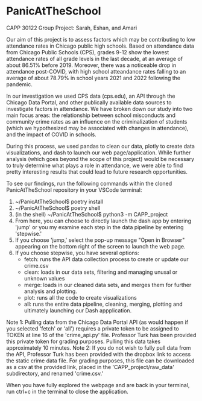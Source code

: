 # PanicAtTheSchool
CAPP 30122 Group Project: 
Sarah, Eshan, and Amari


Our aim of this project is to assess factors which may be contributing to low attendance rates in Chicago public high schools. Based on attendance data from Chicago Public Schools (CPS), grades 9-12 show the lowest attendance rates of all grade levels in the last decade, at an average of about 86.51% before 2019. Moreover, there was a noticeable drop in attendance post-COVID, with high school atteandance rates falling to an average of about 78.79% in school years 2021 and 2022 following the pandemic. 

In our investigation we used CPS data (cps.edu), an API through the Chicago Data Portal, and other publically available data sources to investigate factors in attendance. We have broken down our study into two main focus areas: the relationship between school misconducts and community crime rates as an influence on the criminalization of students (which we hypothesized may be associated with changes in attendance), and the impact of COVID in schools. 

During this process, we used pandas to clean our data, plotly to create data visualizations, and dash to launch our web page/application. While further analysis (which goes beyond the scope of this project) would be necessary to truly determine what plays a role in attendance, we were able to find pretty interesting results that could lead to future research opportunities. 

To see our findings, run the following commands within the cloned PanicAtTheSchool repository in your VSCode terminal:


1. ~/PanicAtTheSchool$ poetry install
2. ~/PanicAtTheSchool$ poetry shell
3. (in the shell) ~/PanicAtTheSchool$ python3 -m CAPP_project
4. From here, you can choose to directly launch the dash app by entering 'jump' or you my examine each step in the data pipeline by entering 'stepwise.'
5. If you choose 'jump,' select the pop-up message "Open in Browser" appearing on the bottom right of the screen to launch the web page.
6. If you choose stepwise, you have several options:
    - fetch: runs the API data collection process to create or update our crime.csv
    - clean: loads in our data sets, filtering and managing unusal or unknown values
    - merge: loads in our cleaned data sets, and merges them for further analysis and plotting. 
    - plot: runs all the code to create visualizations 
    - all: runs the entire data pipeline, cleaning, merging, plotting and ultimately launching our Dash appplication.

Note 1: Pulling data from the Chicago Data Portal API (as would happen if you selected 'fetch' or 'all') requires a private token to be assigned to TOKEN at line 16 of the 'crime_api.py' file. Professor Turk has been provided this private token for grading purposes. Pulling this data takes approximately 10 minutes.
Note 2: If you do not wish to fully pull data from the API, Professor Turk has been provided with the dropbox link to access the static crime data file. For grading purposes, this file can be downloaded as a csv at the provided link, placed in the 'CAPP_project/raw_data' subdirectory, and renamed 'crime.csv.'

When you have fully explored the webpage and are back in your terminal, run ctrl+c in the terminal to close the application. 


